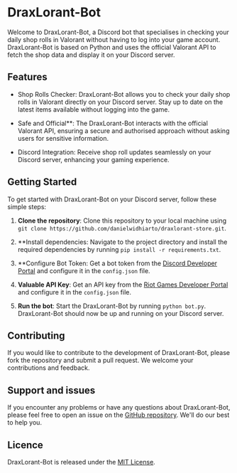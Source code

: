 # DraxLorant-Bot

Welcome to DraxLorant-Bot, a Discord bot that specialises in checking your daily shop rolls in Valorant without having to log into your game account. DraxLorant-Bot is based on Python and uses the official Valorant API to fetch the shop data and display it on your Discord server.

## Features

- Shop Rolls Checker: DraxLorant-Bot allows you to check your daily shop rolls in Valorant directly on your Discord server. Stay up to date on the latest items available without logging into the game.

- Safe and Official**: The DraxLorant-Bot interacts with the official Valorant API, ensuring a secure and authorised approach without asking users for sensitive information.

- Discord Integration: Receive shop roll updates seamlessly on your Discord server, enhancing your gaming experience.

## Getting Started

To get started with DraxLorant-Bot on your Discord server, follow these simple steps:

1. **Clone the repository**: Clone this repository to your local machine using `git clone https://github.com/danielwidhiarto/draxlorant-store.git`.

2. **Install dependencies: Navigate to the project directory and install the required dependencies by running `pip install -r requirements.txt`.

3. **Configure Bot Token: Get a bot token from the [Discord Developer Portal](https://discord.com/developers/applications) and configure it in the `config.json` file.

4. **Valuable API Key**: Get an API key from the [Riot Games Developer Portal](https://developer.riotgames.com/) and configure it in the `config.json` file.

5. **Run the bot**: Start the DraxLorant-Bot by running `python bot.py`. DraxLorant-Bot should now be up and running on your Discord server.

## Contributing

If you would like to contribute to the development of DraxLorant-Bot, please fork the repository and submit a pull request. We welcome your contributions and feedback.

## Support and issues

If you encounter any problems or have any questions about DraxLorant-Bot, please feel free to open an issue on the [GitHub repository](https://github.com/danielwidhiarto/draxlorant-store/issues). We'll do our best to help you.

## Licence

DraxLorant-Bot is released under the [MIT License](LICENSE).
